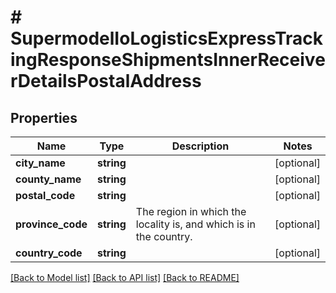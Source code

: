 # # SupermodelIoLogisticsExpressTrackingResponseShipmentsInnerReceiverDetailsPostalAddress

## Properties

Name | Type | Description | Notes
------------ | ------------- | ------------- | -------------
**city_name** | **string** |  | [optional]
**county_name** | **string** |  | [optional]
**postal_code** | **string** |  | [optional]
**province_code** | **string** | The region in which the locality is, and which is in the country. | [optional]
**country_code** | **string** |  | [optional]

[[Back to Model list]](../../README.md#models) [[Back to API list]](../../README.md#endpoints) [[Back to README]](../../README.md)
